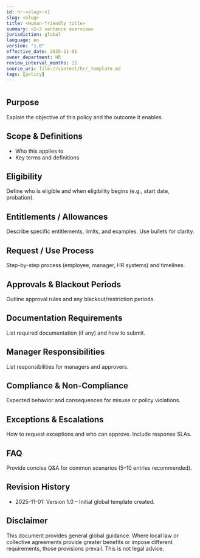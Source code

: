 ```yaml
---
id: hr-<slug>-v1
slug: <slug>
title: <Human-friendly title>
summary: <2–3 sentence overview>
jurisdiction: global
language: en
version: "1.0"
effective_date: 2025-11-01
owner_department: HR
review_interval_months: 12
source_uri: file://content/hr/_template.md
tags: [policy]
---
```


# <Human-friendly title>

## Purpose
Explain the objective of this policy and the outcome it enables.

## Scope & Definitions
- Who this applies to
- Key terms and definitions

## Eligibility
Define who is eligible and when eligibility begins (e.g., start date, probation).

## Entitlements / Allowances
Describe specific entitlements, limits, and examples. Use bullets for clarity.

## Request / Use Process
Step-by-step process (employee, manager, HR systems) and timelines.

## Approvals & Blackout Periods
Outline approval rules and any blackout/restriction periods.

## Documentation Requirements
List required documentation (if any) and how to submit.

## Manager Responsibilities
List responsibilities for managers and approvers.

## Compliance & Non-Compliance
Expected behavior and consequences for misuse or policy violations.

## Exceptions & Escalations
How to request exceptions and who can approve. Include response SLAs.

## FAQ
Provide concise Q&A for common scenarios (5–10 entries recommended).

## Revision History
- 2025-11-01: Version 1.0 – Initial global template created.

## Disclaimer
This document provides general global guidance. Where local law or collective agreements provide greater benefits or impose different requirements, those provisions prevail. This is not legal advice.


